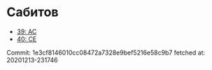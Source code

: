# Сабитов
- [39: AC](39.md)
- [40: CE](40.md)

Commit: 1e3cf8146010cc08472a7328e9bef5216e58c9b7
 fetched at: 20201213-231746
